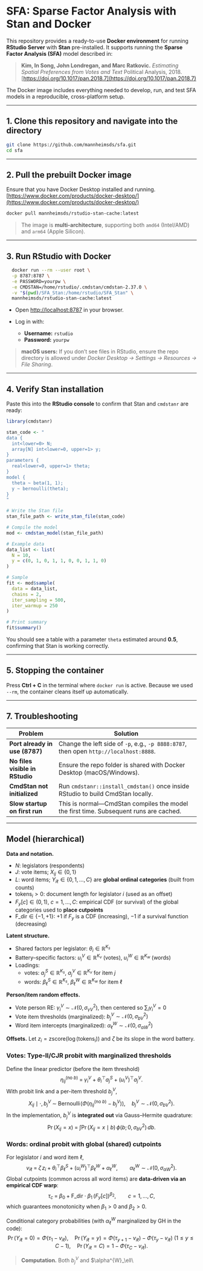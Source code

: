 # SFA: Sparse Factor Analysis with Stan and Docker

This repository provides a ready-to-use **Docker environment** for running **RStudio Server** with **Stan** pre-installed.
It supports running the **Sparse Factor Analysis (SFA)** model described in:

> **Kim, In Song, John Londregan, and Marc Ratkovic.**
> *Estimating Spatial Preferences from Votes and Text*
> Political Analysis, 2018. [https://doi.org/10.1017/pan.2018.7](https://doi.org/10.1017/pan.2018.7)

The Docker image includes everything needed to develop, run, and test SFA models in a reproducible, cross-platform setup.

---

## 1. Clone this repository and navigate into the directory

```bash
git clone https://github.com/mannheimsds/sfa.git
cd sfa
```


---

## 2. Pull the prebuilt Docker image

Ensure that you have Docker Desktop installed and running. [https://www.docker.com/products/docker-desktop/](https://www.docker.com/products/docker-desktop/)

```bash
docker pull mannheimsds/rstudio-stan-cache:latest
```

> The image is **multi-architecture**, supporting both `amd64` (Intel/AMD) and `arm64` (Apple Silicon).

---

## 3. Run RStudio with Docker

```bash
  docker run --rm --user root \
  -p 8787:8787 \
  -e PASSWORD=yourpw \
  -e CMDSTAN=/home/rstudio/.cmdstan/cmdstan-2.37.0 \
  -v "$(pwd)/SFA_Stan:/home/rstudio/SFA_Stan" \
  mannheimsds/rstudio-stan-cache:latest
```

* Open [http://localhost:8787](http://localhost:8787) in your browser.
* Log in with:

  * **Username:** `rstudio`
  * **Password:** `yourpw`

> **macOS users:** If you don’t see files in RStudio, ensure the repo directory is allowed under
> *Docker Desktop → Settings → Resources → File Sharing*.

---

## 4. Verify Stan installation

Paste this into the **RStudio console** to confirm that Stan and `cmdstanr` are ready:

```r
library(cmdstanr)

stan_code <- "
data {
  int<lower=0> N;
  array[N] int<lower=0, upper=1> y;
}
parameters {
  real<lower=0, upper=1> theta;
}
model {
  theta ~ beta(1, 1);
  y ~ bernoulli(theta);
}
"

# Write the Stan file
stan_file_path <- write_stan_file(stan_code)

# Compile the model
mod <- cmdstan_model(stan_file_path)

# Example data
data_list <- list(
  N = 10,
  y = c(0, 1, 0, 1, 1, 0, 0, 1, 1, 0)
)

# Sample
fit <- mod$sample(
  data = data_list,
  chains = 2,
  iter_sampling = 500,
  iter_warmup = 250
)

# Print summary
fit$summary()
```

You should see a table with a parameter `theta` estimated around **0.5**, confirming that Stan is working correctly.

---

## 5. Stopping the container

Press **Ctrl + C** in the terminal where `docker run` is active.
Because we used `--rm`, the container cleans itself up automatically.

---

## 7. Troubleshooting

| Problem                         | Solution                                                                               |
| ------------------------------- | -------------------------------------------------------------------------------------- |
| **Port already in use (8787)**  | Change the left side of `-p`, e.g., `-p 8888:8787`, then open `http://localhost:8888`. |
| **No files visible in RStudio** | Ensure the repo folder is shared with Docker Desktop (macOS/Windows).                  |
| **CmdStan not initialized**     | Run `cmdstanr::install_cmdstan()` once inside RStudio to build CmdStan locally.        |
| **Slow startup on first run**   | This is normal—CmdStan compiles the model the first time. Subsequent runs are cached.  |

---

## Model (hierarchical)

**Data and notation.**  
- $N$: legislators (respondents)  
- $J$: vote items; $X_{ij}\in\{0,1\}$  
- $L$: word items; $Y_{i\ell}\in\{0,1,\dots,C\}$ are **global ordinal categories** (built from counts)  
- $\text{tokens}_i>0$: document length for legislator $i$ (used as an offset)  
- $F_y[c]\in(0,1)$, $c=1,\dots,C$: empirical CDF (or survival) of the global categories used to **place cutpoints**  
- $\mathrm{F\_dir}\in\{-1,+1\}$: $+1$ if $F_y$ is a CDF (increasing), $-1$ if a survival function (decreasing)

**Latent structure.**  
- Shared factors per legislator: $\theta_i\in\mathbb{R}^{K_s}$  
- Battery–specific factors: $u^{V}_i\in\mathbb{R}^{K_v}$ (votes), $u^{W}_i\in\mathbb{R}^{K_w}$ (words)  
- Loadings:  
  - votes: $a^{S}_j\in\mathbb{R}^{K_s}$, $a^{V}_j\in\mathbb{R}^{K_v}$ for item $j$  
  - words: $\beta^{S}_\ell\in\mathbb{R}^{K_s}$, $\beta^{W}_\ell\in\mathbb{R}^{K_w}$ for item $\ell$

**Person/item random effects.**  
- Vote person RE: $\gamma^{V}_i \sim \mathcal{N}(0,\sigma_{\gamma V}^2)$, then centered so $\sum_i \gamma^{V}_i=0$  
- Vote item thresholds (marginalized): $b^{V}_j \sim \mathcal{N}(0,\sigma_{bV}^2)$  
- Word item intercepts (marginalized): $\alpha^{W}_\ell \sim \mathcal{N}(0,\sigma_{\alpha W}^2)$

**Offsets.**  Let $z_i = \mathrm{zscore}\big(\log(\text{tokens}_i)\big)$ and $\zeta$ be its slope in the word battery.

### Votes: Type-II/CJR probit with marginalized thresholds
Define the linear predictor (before the item threshold)
$$
\eta_{ij}^{(\text{no }b)} \;=\; \gamma^{V}_i \;+\; \theta_i^\top a^{S}_j \;+\; (u^V_i)^\top a^{V}_j.
$$
With probit link and a per-item threshold $b^{V}_j$,
$$
X_{ij}\mid \cdot,\,b^{V}_j \;\sim\; \mathrm{Bernoulli}\!\left(\Phi\big(\eta_{ij}^{(\text{no }b)} - b^{V}_j\big)\right),\quad
b^{V}_j\sim\mathcal{N}(0,\sigma_{bV}^2).
$$
In the implementation, $b^{V}_j$ is **integrated out** via Gauss–Hermite quadrature:
$$
\Pr(X_{ij}=x) \;=\; \int \Pr(X_{ij}=x\mid b)\,\phi(b;0,\sigma_{bV}^2)\,db.
$$

### Words: ordinal probit with global (shared) cutpoints
For legislator $i$ and word item $\ell$,
$$
v_{i\ell} \;=\; \zeta\, z_i \;+\; \theta_i^\top \beta^{S}_\ell \;+\; (u^W_i)^\top \beta^{W}_\ell \;+\; \alpha^{W}_\ell,\qquad
\alpha^{W}_\ell\sim \mathcal{N}(0,\sigma_{\alpha W}^2).
$$
Global cutpoints (common across all word items) are **data-driven via an empirical CDF warp**:
$$
\tau_c \;=\; \beta_0 \;+\; \mathrm{F\_dir}\cdot \beta_1\, \big(F_y[c]\big)^{\beta_2},
\qquad c=1,\dots,C,
$$
which guarantees monotonicity when $\beta_1>0$ and $\beta_2>0$.

Conditional category probabilities (with $\alpha^{W}_\ell$ marginalized by GH in the code):
$$
\Pr(Y_{i\ell}=0)=\Phi(\tau_1 - v_{i\ell}),\quad
\Pr(Y_{i\ell}=y)=\Phi(\tau_{y+1}-v_{i\ell})-\Phi(\tau_{y}-v_{i\ell})\ (1\le y\le C-1),\quad
\Pr(Y_{i\ell}=C)=1-\Phi(\tau_{C}-v_{i\ell}).
$$

> **Computation.** Both $b^{V}_j$ and $\alpha^{W}_\ell\
